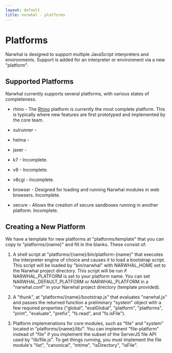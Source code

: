 ```yaml
---
layout: default
title: narwhal - platforms
---
```


Platforms
=========

Narwhal is designed to support multiple JavaScript interpreters and environments. Support is added for an interpreter or environment via a new "platform".


Supported Platforms
-------------------

Narwhal currently supports several platforms, with various states of completeness.

* rhino - The [Rhino](http://www.mozilla.org/rhino/) platform is currently the most complete platform. This is typically where new features are first prototyped and implemented by the core team.

* xulrunner -

* helma -

* jaxer -

* k7 - Incomplete.

* v8 - Incomplete.

* v8cgi - Incomplete.

* browser - Designed for loading and running Narwhal modules in web browsers. Incomplete.

* secure - Allows the creation of secure sandboxes running in another platform. Incomplete.


Creating a New Platform
-----------------------

We have a template for new platforms at "platforms/template" that you can copy to "platforms/{name}" and fill in the blanks.  These consist of:

1. A shell script at "platforms/{name}/bin/platform-{name}" that executes the interpreter engine of choice and causes it to load a bootstrap script.  This script will be loaded by "bin/narwhal" with NARWHAL_HOME set to the Narwhal project directory.  This script will be run if NARWHAL_PLATFORM is set to your platform name.  You can set NARWHAL_DEFAULT_PLATFORM or NARWHAL_PLATFORM in a "narwhal.conf" in your Narwhal project directory (template provided).

2. A "thunk", at "platforms/{name}/bootstrap.js" that evaluates "narwhal.js" and passes the returned function a preliminary "system" object with a few required properties ("global", "evalGlobal", "platform", "platforms", "print", "evaluate", "prefix", "fs.read", and "fs.isFile").

2. Platform implemenations for core modules, such as "file" and "system" located in "platforms/{name}/lib/".  You can implement "file-platform" instead of "file" if you implement the subset of the ServerJS file API used by "lib/file.js".  To get things running, you must implement the file module's "list", "canonical", "mtime", "isDirectory", "isFile".

